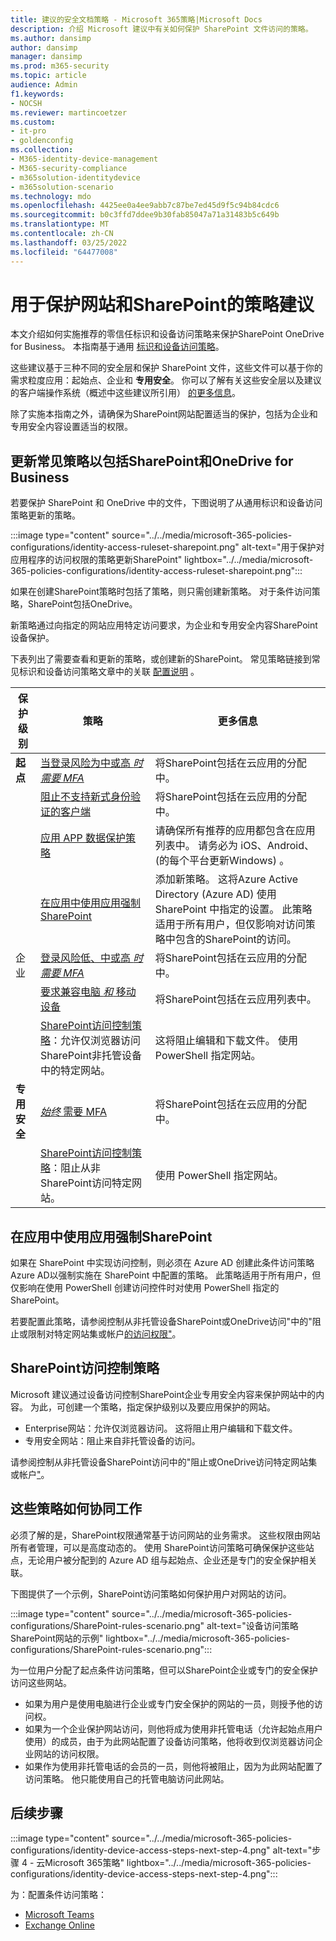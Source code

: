 ```yaml
---
title: 建议的安全文档策略 - Microsoft 365策略|Microsoft Docs
description: 介绍 Microsoft 建议中有关如何保护 SharePoint 文件访问的策略。
ms.author: dansimp
author: dansimp
manager: dansimp
ms.prod: m365-security
ms.topic: article
audience: Admin
f1.keywords:
- NOCSH
ms.reviewer: martincoetzer
ms.custom:
- it-pro
- goldenconfig
ms.collection:
- M365-identity-device-management
- M365-security-compliance
- m365solution-identitydevice
- m365solution-scenario
ms.technology: mdo
ms.openlocfilehash: 4425ee0a4ee9abb7c87be7ed45d9f5c94b84cdc6
ms.sourcegitcommit: b0c3ffd7ddee9b30fab85047a71a31483b5c649b
ms.translationtype: MT
ms.contentlocale: zh-CN
ms.lasthandoff: 03/25/2022
ms.locfileid: "64477008"
---
```

# <a name="policy-recommendations-for-securing-sharepoint-sites-and-files"></a>用于保护网站和SharePoint的策略建议

本文介绍如何实施推荐的零信任标识和设备访问策略来保护SharePoint OneDrive for Business。 本指南基于通用 [标识和设备访问策略](identity-access-policies.md)。

这些建议基于三种不同的安全层和保护 SharePoint 文件，这些文件可以基于你的需求粒度应用：起始点、企业和 **专用安全**。  你可以了解有关这些安全层以及建议的客户端操作系统（概述中这些建议所引用） [的更多信息](microsoft-365-policies-configurations.md)。

除了实施本指南之外，请确保为SharePoint网站配置适当的保护，包括为企业和专用安全内容设置适当的权限。

## <a name="updating-common-policies-to-include-sharepoint-and-onedrive-for-business"></a>更新常见策略以包括SharePoint和OneDrive for Business

若要保护 SharePoint 和 OneDrive 中的文件，下图说明了从通用标识和设备访问策略更新的策略。

:::image type="content" source="../../media/microsoft-365-policies-configurations/identity-access-ruleset-sharepoint.png" alt-text="用于保护对应用程序的访问权限的策略更新SharePoint" lightbox="../../media/microsoft-365-policies-configurations/identity-access-ruleset-sharepoint.png":::

如果在创建SharePoint策略时包括了策略，则只需创建新策略。 对于条件访问策略，SharePoint包括OneDrive。

新策略通过向指定的网站应用特定访问要求，为企业和专用安全内容SharePoint设备保护。

下表列出了需要查看和更新的策略，或创建新的SharePoint。 常见策略链接到常见标识和设备访问策略文章中的关联 [配置说明](identity-access-policies.md) 。

|保护级别|策略|更多信息|
|---|---|---|
|**起点**|[当登录风险为中或高 *时需要 MFA*](identity-access-policies.md#require-mfa-based-on-sign-in-risk)|将SharePoint包括在云应用的分配中。|
||[阻止不支持新式身份验证的客户端](identity-access-policies.md#block-clients-that-dont-support-multi-factor)|将SharePoint包括在云应用的分配中。|
||[应用 APP 数据保护策略](identity-access-policies.md#apply-app-data-protection-policies)|请确保所有推荐的应用都包含在应用列表中。 请务必为 iOS、Android、 (的每个平台更新Windows) 。|
||[在应用中使用应用强制SharePoint](#use-app-enforced-restrictions-in-sharepoint)|添加新策略。 这将Azure Active Directory (Azure AD) 使用 SharePoint 中指定的设置。 此策略适用于所有用户，但仅影响对访问策略中包含的SharePoint的访问。|
|企业|[登录风险低、中或高 *时需要 MFA*](identity-access-policies.md#require-mfa-based-on-sign-in-risk)|将SharePoint包括在云应用的分配中。|
||[要求兼容电脑 *和* 移动设备](identity-access-policies.md#require-compliant-pcs-and-mobile-devices)|将SharePoint包括在云应用列表中。|
||[SharePoint访问控制策略](#sharepoint-access-control-policies)：允许仅浏览器访问SharePoint非托管设备中的特定网站。|这将阻止编辑和下载文件。 使用 PowerShell 指定网站。|
|**专用安全**|[*始终* 需要 MFA](identity-access-policies.md#require-mfa-based-on-sign-in-risk)|将SharePoint包括在云应用的分配中。|
||[SharePoint访问控制策略](#use-app-enforced-restrictions-in-sharepoint)：阻止从非SharePoint访问特定网站。|使用 PowerShell 指定网站。|

## <a name="use-app-enforced-restrictions-in-sharepoint"></a>在应用中使用应用强制SharePoint

如果在 SharePoint 中实现访问控制，则必须在 Azure AD 创建此条件访问策略Azure AD以强制实施在 SharePoint 中配置的策略。 此策略适用于所有用户，但仅影响在使用 PowerShell 创建访问控件时对使用 PowerShell 指定的SharePoint。

若要配置此策略，请参阅控制从非托管设备SharePoint或OneDrive访问"中的"阻止或限制对特定网站集或帐户[的访问权限"](/sharepoint/control-access-from-unmanaged-devices)。

## <a name="sharepoint-access-control-policies"></a>SharePoint访问控制策略

Microsoft 建议通过设备访问控制SharePoint企业专用安全内容来保护网站中的内容。 为此，可创建一个策略，指定保护级别以及要应用保护的网站。

- Enterprise网站：允许仅浏览器访问。 这将阻止用户编辑和下载文件。
- 专用安全网站：阻止来自非托管设备的访问。

请参阅控制从非托管设备SharePoint访问中的"阻止或OneDrive访问特定网站集或帐户["](/sharepoint/control-access-from-unmanaged-devices)。

## <a name="how-these-policies-work-together"></a>这些策略如何协同工作

必须了解的是，SharePoint权限通常基于访问网站的业务需求。 这些权限由网站所有者管理，可以是高度动态的。 使用 SharePoint访问策略可确保保护这些站点，无论用户被分配到的 Azure AD 组与起始点、企业还是专门的安全保护相关联。

下图提供了一个示例，SharePoint访问策略如何保护用户对网站的访问。

:::image type="content" source="../../media/microsoft-365-policies-configurations/SharePoint-rules-scenario.png" alt-text="设备访问策略SharePoint网站的示例" lightbox="../../media/microsoft-365-policies-configurations/SharePoint-rules-scenario.png":::

为一位用户分配了起点条件访问策略，但可以SharePoint企业或专门的安全保护访问这些网站。

- 如果为用户是使用电脑进行企业或专门安全保护的网站的一员，则授予他的访问权。
- 如果为一个企业保护网站访问，则他将成为使用非托管电话（允许起始点用户使用）的成员，由于为此网站配置了设备访问策略，他将收到仅浏览器访问企业网站的访问权限。
- 如果作为使用非托管电话的会员的一员，则他将被阻止，因为为此网站配置了访问策略。 他只能使用自己的托管电脑访问此网站。

## <a name="next-step"></a>后续步骤

:::image type="content" source="../../media/microsoft-365-policies-configurations/identity-device-access-steps-next-step-4.png" alt-text="步骤 4 - 云Microsoft 365策略" lightbox="../../media/microsoft-365-policies-configurations/identity-device-access-steps-next-step-4.png":::


为：配置条件访问策略：

- [Microsoft Teams](teams-access-policies.md)
- [Exchange Online](secure-email-recommended-policies.md)